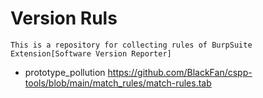 # Version Ruls

`This is a repository for collecting rules of BurpSuite Extension[Software Version Reporter]`

- prototype_pollution  https://github.com/BlackFan/cspp-tools/blob/main/match_rules/match-rules.tab
